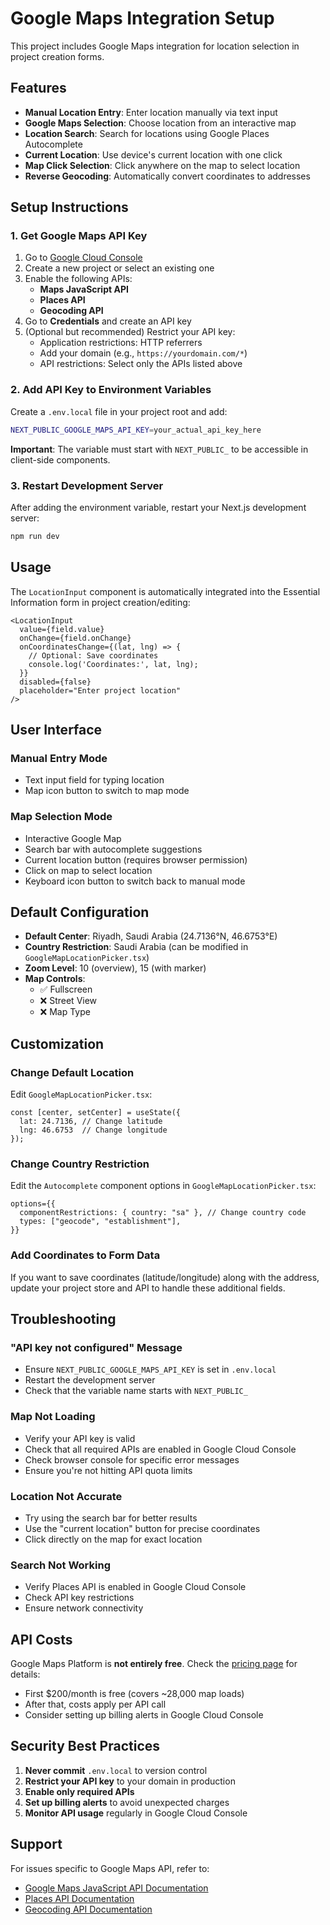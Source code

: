 # Google Maps Integration Setup

This project includes Google Maps integration for location selection in project creation forms.

## Features

- **Manual Location Entry**: Enter location manually via text input
- **Google Maps Selection**: Choose location from an interactive map
- **Location Search**: Search for locations using Google Places Autocomplete
- **Current Location**: Use device's current location with one click
- **Map Click Selection**: Click anywhere on the map to select location
- **Reverse Geocoding**: Automatically convert coordinates to addresses

## Setup Instructions

### 1. Get Google Maps API Key

1. Go to [Google Cloud Console](https://console.cloud.google.com/)
2. Create a new project or select an existing one
3. Enable the following APIs:
   - **Maps JavaScript API**
   - **Places API**
   - **Geocoding API**
4. Go to **Credentials** and create an API key
5. (Optional but recommended) Restrict your API key:
   - Application restrictions: HTTP referrers
   - Add your domain (e.g., `https://yourdomain.com/*`)
   - API restrictions: Select only the APIs listed above

### 2. Add API Key to Environment Variables

Create a `.env.local` file in your project root and add:

```bash
NEXT_PUBLIC_GOOGLE_MAPS_API_KEY=your_actual_api_key_here
```

**Important**: The variable must start with `NEXT_PUBLIC_` to be accessible in client-side components.

### 3. Restart Development Server

After adding the environment variable, restart your Next.js development server:

```bash
npm run dev
```

## Usage

The `LocationInput` component is automatically integrated into the Essential Information form in project creation/editing:

```tsx
<LocationInput
  value={field.value}
  onChange={field.onChange}
  onCoordinatesChange={(lat, lng) => {
    // Optional: Save coordinates
    console.log('Coordinates:', lat, lng);
  }}
  disabled={false}
  placeholder="Enter project location"
/>
```

## User Interface

### Manual Entry Mode
- Text input field for typing location
- Map icon button to switch to map mode

### Map Selection Mode
- Interactive Google Map
- Search bar with autocomplete suggestions
- Current location button (requires browser permission)
- Click on map to select location
- Keyboard icon button to switch back to manual mode

## Default Configuration

- **Default Center**: Riyadh, Saudi Arabia (24.7136°N, 46.6753°E)
- **Country Restriction**: Saudi Arabia (can be modified in `GoogleMapLocationPicker.tsx`)
- **Zoom Level**: 10 (overview), 15 (with marker)
- **Map Controls**: 
  - ✅ Fullscreen
  - ❌ Street View
  - ❌ Map Type

## Customization

### Change Default Location

Edit `GoogleMapLocationPicker.tsx`:

```tsx
const [center, setCenter] = useState({ 
  lat: 24.7136, // Change latitude
  lng: 46.6753  // Change longitude
});
```

### Change Country Restriction

Edit the `Autocomplete` component options in `GoogleMapLocationPicker.tsx`:

```tsx
options={{
  componentRestrictions: { country: "sa" }, // Change country code
  types: ["geocode", "establishment"],
}}
```

### Add Coordinates to Form Data

If you want to save coordinates (latitude/longitude) along with the address, update your project store and API to handle these additional fields.

## Troubleshooting

### "API key not configured" Message

- Ensure `NEXT_PUBLIC_GOOGLE_MAPS_API_KEY` is set in `.env.local`
- Restart the development server
- Check that the variable name starts with `NEXT_PUBLIC_`

### Map Not Loading

- Verify your API key is valid
- Check that all required APIs are enabled in Google Cloud Console
- Check browser console for specific error messages
- Ensure you're not hitting API quota limits

### Location Not Accurate

- Try using the search bar for better results
- Use the "current location" button for precise coordinates
- Click directly on the map for exact location

### Search Not Working

- Verify Places API is enabled in Google Cloud Console
- Check API key restrictions
- Ensure network connectivity

## API Costs

Google Maps Platform is **not entirely free**. Check the [pricing page](https://mapsplatform.google.com/pricing/) for details:

- First $200/month is free (covers ~28,000 map loads)
- After that, costs apply per API call
- Consider setting up billing alerts in Google Cloud Console

## Security Best Practices

1. **Never commit** `.env.local` to version control
2. **Restrict your API key** to your domain in production
3. **Enable only required APIs**
4. **Set up billing alerts** to avoid unexpected charges
5. **Monitor API usage** regularly in Google Cloud Console

## Support

For issues specific to Google Maps API, refer to:
- [Google Maps JavaScript API Documentation](https://developers.google.com/maps/documentation/javascript)
- [Places API Documentation](https://developers.google.com/maps/documentation/places/web-service)
- [Geocoding API Documentation](https://developers.google.com/maps/documentation/geocoding)

